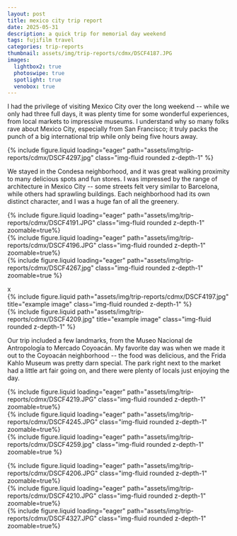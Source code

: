 ```yaml
---
layout: post
title: mexico city trip report
date: 2025-05-31
description: a quick trip for memorial day weekend
tags: fujifilm travel
categories: trip-reports
thumbnail: assets/img/trip-reports/cdmx/DSCF4187.JPG
images:
  lightbox2: true
  photoswipe: true
  spotlight: true
  venobox: true
---
```

I had the privilege of visiting Mexico City over the long weekend -- while we only had three full days, it was plenty time for some wonderful experiences, from local markets to impressive museums. I understand why so many folks rave about Mexico City, especially from San Francisco; it truly packs the punch of a big international trip while only being five hours away.


<div class="row">
    <div class="col-sm mt-3 mt-md-0">
        {% include figure.liquid loading="eager" path="assets/img/trip-reports/cdmx/DSCF4297.jpg" class="img-fluid rounded z-depth-1" %}
    </div>
</div>


We stayed in the Condesa neighborhood, and it was great walking proximity to many delicious spots and fun stores. I was impressed by the range of architecture in Mexico City -- some streets felt very similar to Barcelona, while others had sprawling buildings. Each neighborhood had its own distinct character, and I was a huge fan of all the greenery.


<div class="row" style="margin-bottom: 14px;">
    <div class="col-sm mt-3 mt-md-0">
        {% include figure.liquid loading="eager" path="assets/img/trip-reports/cdmx/DSCF4191.JPG"  class="img-fluid rounded z-depth-1"  zoomable=true%}
    </div>
    <div class="col-sm mt-3 mt-md-0">
        {% include figure.liquid loading="eager" path="assets/img/trip-reports/cdmx/DSCF4196.JPG"  class="img-fluid rounded z-depth-1" zoomable=true%}
    </div>
    <div class="col-sm mt-3 mt-md-0">
        {% include figure.liquid loading="eager" path="assets/img/trip-reports/cdmx/DSCF4267.jpg"  class="img-fluid rounded z-depth-1" zoomable=true %}
    </div>
</div>
x
<div class="row justify-content-sm-center" style="margin-bottom: 14px;">
    <div class="col-sm-6 mt-3 mt-md-0">
        {% include figure.liquid path="assets/img/trip-reports/cdmx/DSCF4197.jpg" title="example image" class="img-fluid rounded z-depth-1" %}
    </div>
    <div class="col-sm-6 mt-3 mt-md-0">
        {% include figure.liquid path="assets/img/trip-reports/cdmx/DSCF4209.jpg" title="example image" class="img-fluid rounded z-depth-1" %}
    </div>
</div>

Our trip included a few landmarks, from the Museo Nacional de Antropología to Mercado Coyoacán. My favorite day was when we made it out to the Coyoacán neighborhood -- the food was delicious, and the Frida Kahlo Museum was pretty darn special. The park right next to the market had a little art fair going on, and there were plenty of locals just enjoying the day.

<div class="row" style="margin-bottom: 14px;">
    <div class="col-sm mt mt-md-0">
        {% include figure.liquid loading="eager" path="assets/img/trip-reports/cdmx/DSCF4219.JPG" class="img-fluid rounded z-depth-1"  zoomable=true%}
    </div>
    <div class="col-sm mt mt-md-0">
        {% include figure.liquid loading="eager" path="assets/img/trip-reports/cdmx/DSCF4245.JPG"  class="img-fluid rounded z-depth-1" zoomable=true%}
    </div>
    <div class="col-sm mt mt-md-0">
        {% include figure.liquid loading="eager" path="assets/img/trip-reports/cdmx/DSCF4259.jpg"  class="img-fluid rounded z-depth-1" zoomable=true %}
    </div>
</div>

<div class="row" style="margin-bottom: 14px;">
    <div class="col-sm mt mt-md-0">
        {% include figure.liquid loading="eager" path="assets/img/trip-reports/cdmx/DSCF4206.JPG"  class="img-fluid rounded z-depth-1"  zoomable=true%}
    </div>
    <div class="col-sm mt mt-md-0">
        {% include figure.liquid loading="eager" path="assets/img/trip-reports/cdmx/DSCF4210.JPG"  class="img-fluid rounded z-depth-1" zoomable=true%}
    </div>
    <div class="col-sm mt mt-md-0">
        {% include figure.liquid loading="eager" path="assets/img/trip-reports/cdmx/DSCF4327.JPG"  class="img-fluid rounded z-depth-1" zoomable=true%}
    </div>
</div>
